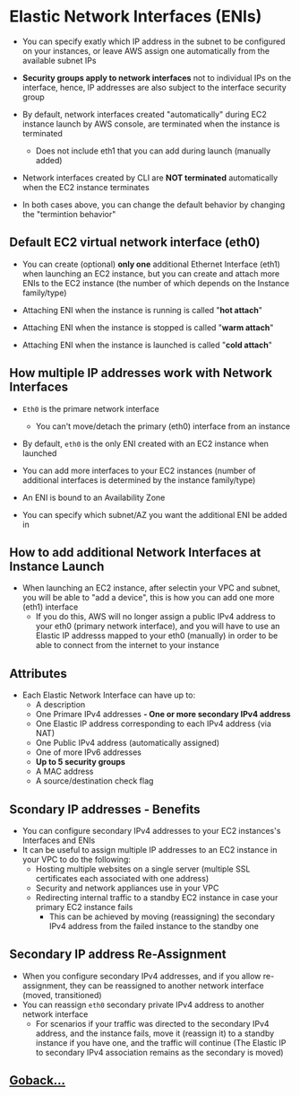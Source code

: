 # Elastic Network Interfaces (ENIs)

- You can specify exatly which IP address in the subnet to be configured on your instances, or leave AWS assign one automatically from the available subnet IPs

- **Security groups apply to network interfaces** not to individual IPs on the interface, hence, IP addresses are also subject to the interface security group

- By default, network interfaces created "automatically" during EC2 instance launch by AWS console, are terminated when the instance is terminated

  - Does not include eth1 that you can add during launch (manually added)

- Network interfaces created by CLI are **NOT terminated** automatically when the EC2 instance terminates

- In both cases above, you can change the default behavior by changing the "termintion behavior"

## Default EC2 virtual network interface (eth0)

- You can create (optional) **only one** additional Ethernet Interface (eth1) when launching an EC2 instance, but you can create and attach more ENIs to the EC2 instance (the number of which depends on the Instance family/type)

- Attaching ENI when the instance is running is called "**hot attach**"

- Attaching ENI when the instance is stopped is called "**warm attach**"

- Attaching ENI when the instance is launched is called "**cold attach**"

## How multiple IP addresses work with Network Interfaces

- `Eth0` is the primare network interface
  - You can't move/detach the primary (eth0) interface from an instance

- By default, `eth0` is the only ENI created with an EC2 instance when launched

- You can add more interfaces to your EC2 instances (number of additional interfaces is determined by the instance family/type)

- An ENI is bound to an Availability Zone

- You can specify which subnet/AZ you want the additional ENI be added in

## How to add additional Network Interfaces at Instance Launch

- When launching an EC2 instance, after selectin your VPC and subnet, you will be able to "add a device", this is how you can add one more (eth1) interface
  - If you do this, AWS will no longer assign a public IPv4 address to your eth0 (primary network interface), and you will have to use an Elastic IP addresss mapped to your eth0 (manually) in order to be able to connect from the internet to your instance

## Attributes

- Each Elastic Network Interface can have up to:
  - A description
  - One Primare IPv4 addresses
  **- One or more secondary IPv4 address**
  - One Elastic IP address corresponding to each IPv4 address (via NAT)
  - One Public IPv4 address (automatically assigned)
  - One of more IPv6 addresses
  - **Up to 5 security groups**
  - A MAC address
  - A source/destination check flag

## Scondary IP addresses - Benefits

- You can configure secondary IPv4 addresses to your EC2 instances's Interfaces and ENIs
- It can be useful to assign multiple IP addresses to an EC2 instance in your VPC to do the following:
  - Hosting multiple websites on a single server (multiple SSL certificates each associated with one address)
  - Security and network appliances use in your VPC
  - Redirecting internal traffic to a standby EC2 instance in case your primary EC2 instance fails
    - This can be achieved by moving (reassigning) the secondary IPv4 address from the failed instance to the standby one

## Secondary IP address Re-Assignment

- When you configure secondary IPv4 addresses, and if you allow re-assignment, they can be reassigned to another network interface (moved, transitioned)
- You can reassign `eth0` secondary private IPv4 address to another network interface
  - For scenarios if your traffic was directed to the secondary IPv4 address, and the instance fails, move it (reassign it) to a standby instance if you have one, and the traffic will continue (The Elastic IP to secondary IPv4 association remains as the secondary is moved)

## [Goback...](./index.md)